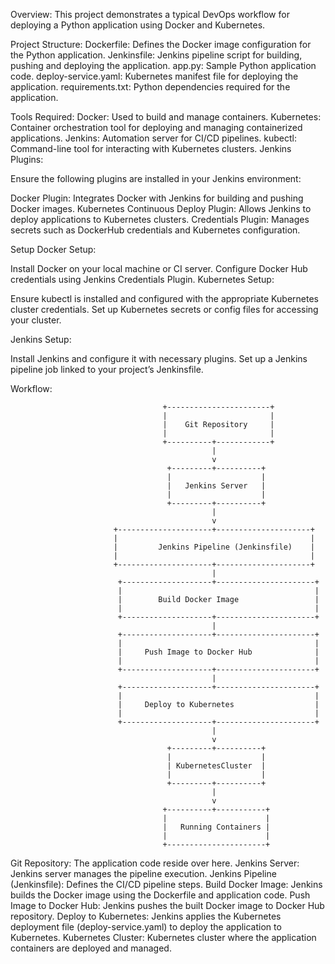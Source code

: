 Overview:
This project demonstrates a typical DevOps workflow for deploying a Python application using Docker and Kubernetes.

Project Structure:
   Dockerfile: Defines the Docker image configuration for the Python application.
   Jenkinsfile: Jenkins pipeline script for building, pushing and deploying the application.
   app.py: Sample Python application code.
   deploy-service.yaml: Kubernetes manifest file for deploying the application.
   requirements.txt: Python dependencies required for the application.

Tools Required:
   Docker: Used to build and manage containers.
   Kubernetes: Container orchestration tool for deploying and managing containerized applications.
   Jenkins: Automation server for CI/CD pipelines.
   kubectl: Command-line tool for interacting with Kubernetes clusters.
Jenkins Plugins:

Ensure the following plugins are installed in your Jenkins environment:

   Docker Plugin: Integrates Docker with Jenkins for building and pushing Docker images.
   Kubernetes Continuous Deploy Plugin: Allows Jenkins to deploy applications to Kubernetes clusters.
   Credentials Plugin: Manages secrets such as DockerHub credentials and Kubernetes configuration.

Setup
Docker Setup:

   Install Docker on your local machine or CI server.
   Configure Docker Hub credentials using Jenkins Credentials Plugin.
Kubernetes Setup:

Ensure kubectl is installed and configured with the appropriate Kubernetes cluster credentials.
   Set up Kubernetes secrets or config files for accessing your cluster.

Jenkins Setup:

Install Jenkins and configure it with necessary plugins.
Set up a Jenkins pipeline job linked to your project’s Jenkinsfile.

Workflow:
   
                                      +-----------------------+
                                      |                       |
                                      |    Git Repository     |
                                      |                       |
                                      +----------+------------+
                                                 |
                                                 v
                                       +---------+----------+
                                       |                    |
                                       |   Jenkins Server   |
                                       |                    |
                                       +---------+----------+
                                                 |
                                                 v
                           +---------------------+---------------------+
                           |                                           |
                           |         Jenkins Pipeline (Jenkinsfile)    |
                           |                                           |
                           +---------------------+---------------------+
                                                 |
                            +--------------------+----------------------+
                            |                                           |
                            |        Build Docker Image                 |
                            |                                           |
                            +--------------------+----------------------+
                                                 |
                            +--------------------+----------------------+
                            |                                           |
                            |     Push Image to Docker Hub              |
                            |                                           |
                            +--------------------+----------------------+
                                                 |
                            +--------------------+----------------------+
                            |                                           |
                            |     Deploy to Kubernetes                  |
                            |                                           |
                            +--------------------+----------------------+
                                                 |
                                                 v
                                       +---------+----------+
                                       |                    |
                                       | KubernetesCluster  |
                                       |                    |
                                       +---------+----------+
                                                 |
                                                 v
                                      +----------+-----------+
                                      |                      |
                                      |   Running Containers |
                                      |                      |
                                      +----------------------+
   
   Git Repository: The application code reside over here.
   Jenkins Server: Jenkins server manages the pipeline execution.
   Jenkins Pipeline (Jenkinsfile): Defines the CI/CD pipeline steps.
   Build Docker Image: Jenkins builds the Docker image using the Dockerfile and application code.
   Push Image to Docker Hub: Jenkins pushes the built Docker image to Docker Hub repository.
   Deploy to Kubernetes: Jenkins applies the Kubernetes deployment file (deploy-service.yaml) to deploy the application to Kubernetes.
   Kubernetes Cluster: Kubernetes cluster where the application containers are deployed and managed.
